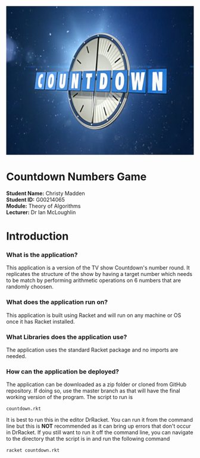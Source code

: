 <div align="center"><img src ="https://github.com/Fourth-Year-Functional-Programming/Racket-Countdown-Fourth-Year/blob/development/ExternalImages/CountdownReadme.jpg" width="900" height="400"/></div>

# Countdown Numbers Game

**Student Name:** Christy Madden <br />
**Student ID:** G00214065 <br />
**Module:** Theory of Algorithms <br />
**Lecturer:** Dr Ian McLoughlin <br />

# Introduction

### What is the application?

This application is a version of the TV show Countdown's number round. It replicates the structure of the show by having a target number which needs to be match by performing arithmetic operations on 6 numbers that are randomly choosen.

### What does the application run on?

This application is built using Racket and will run on any machine or OS once it has Racket installed. 

### What Libraries does the application use?

The application uses the standard Racket package and no imports are needed.

### How can the application be deployed?

The application can be downloaded as a zip folder or cloned from GitHub repository. If doing so, use the master branch as that will have the final working version of the program. The script to run is 

```
countdown.rkt
```

It is best to run this in the editor DrRacket. You can run it from the command line but this is **NOT** recommended as it can bring up errors that don't occur in DrRacket. If you still want to run it off the command line, you can navigate to the directory that the script is in and run the following command

```
racket countdown.rkt
```


